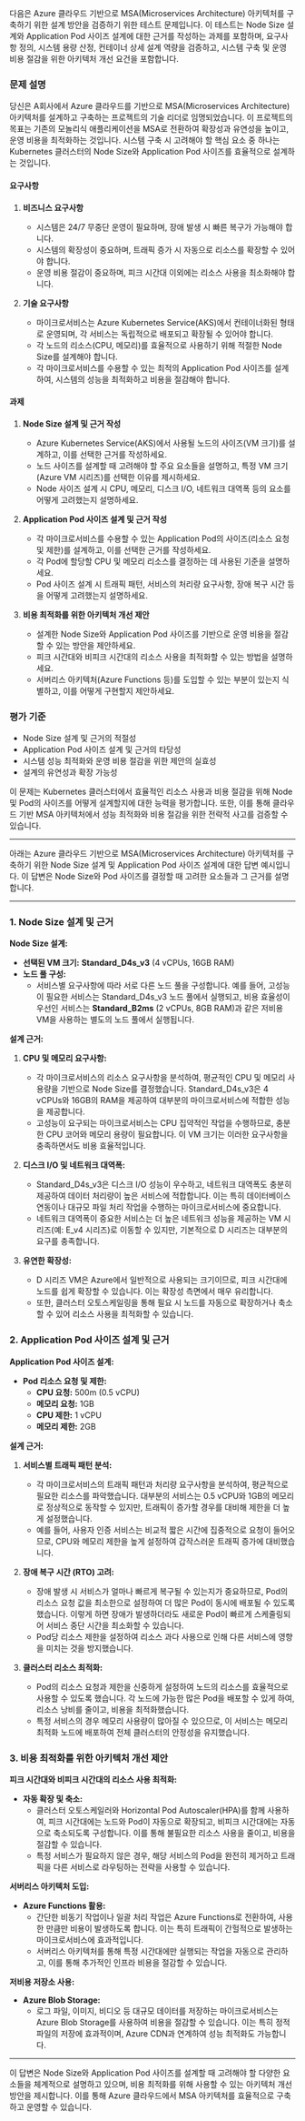 다음은 Azure 클라우드 기반으로 MSA(Microservices Architecture) 아키텍처를 구축하기 위한 설계 방안을 검증하기 위한 테스트 문제입니다. 이 테스트는 Node Size 설계와 Application Pod 사이즈 설계에 대한 근거를 작성하는 과제를 포함하며, 요구사항 정의, 시스템 용량 산정, 컨테이너 상세 설계 역량을 검증하고, 시스템 구축 및 운영 비용 절감을 위한 아키텍처 개선 요건을 포함합니다.

### 문제 설명

당신은 A회사에서 Azure 클라우드를 기반으로 MSA(Microservices Architecture) 아키텍처를 설계하고 구축하는 프로젝트의 기술 리더로 임명되었습니다. 이 프로젝트의 목표는 기존의 모놀리식 애플리케이션을 MSA로 전환하여 확장성과 유연성을 높이고, 운영 비용을 최적화하는 것입니다. 시스템 구축 시 고려해야 할 핵심 요소 중 하나는 Kubernetes 클러스터의 Node Size와 Application Pod 사이즈를 효율적으로 설계하는 것입니다.

#### **요구사항**
1. **비즈니스 요구사항**
   - 시스템은 24/7 무중단 운영이 필요하며, 장애 발생 시 빠른 복구가 가능해야 합니다.
   - 시스템의 확장성이 중요하며, 트래픽 증가 시 자동으로 리소스를 확장할 수 있어야 합니다.
   - 운영 비용 절감이 중요하며, 피크 시간대 이외에는 리소스 사용을 최소화해야 합니다.

2. **기술 요구사항**
   - 마이크로서비스는 Azure Kubernetes Service(AKS)에서 컨테이너화된 형태로 운영되며, 각 서비스는 독립적으로 배포되고 확장될 수 있어야 합니다.
   - 각 노드의 리소스(CPU, 메모리)를 효율적으로 사용하기 위해 적절한 Node Size를 설계해야 합니다.
   - 각 마이크로서비스를 수용할 수 있는 최적의 Application Pod 사이즈를 설계하여, 시스템의 성능을 최적화하고 비용을 절감해야 합니다.

#### **과제**

1. **Node Size 설계 및 근거 작성**
   - Azure Kubernetes Service(AKS)에서 사용될 노드의 사이즈(VM 크기)를 설계하고, 이를 선택한 근거를 작성하세요.
   - 노드 사이즈를 설계할 때 고려해야 할 주요 요소들을 설명하고, 특정 VM 크기(Azure VM 시리즈)를 선택한 이유를 제시하세요.
   - Node 사이즈 설계 시 CPU, 메모리, 디스크 I/O, 네트워크 대역폭 등의 요소를 어떻게 고려했는지 설명하세요.

2. **Application Pod 사이즈 설계 및 근거 작성**
   - 각 마이크로서비스를 수용할 수 있는 Application Pod의 사이즈(리소스 요청 및 제한)를 설계하고, 이를 선택한 근거를 작성하세요.
   - 각 Pod에 할당할 CPU 및 메모리 리소스를 결정하는 데 사용된 기준을 설명하세요.
   - Pod 사이즈 설계 시 트래픽 패턴, 서비스의 처리량 요구사항, 장애 복구 시간 등을 어떻게 고려했는지 설명하세요.

3. **비용 최적화를 위한 아키텍처 개선 제안**
   - 설계한 Node Size와 Application Pod 사이즈를 기반으로 운영 비용을 절감할 수 있는 방안을 제안하세요.
   - 피크 시간대와 비피크 시간대의 리소스 사용을 최적화할 수 있는 방법을 설명하세요.
   - 서버리스 아키텍처(Azure Functions 등)를 도입할 수 있는 부분이 있는지 식별하고, 이를 어떻게 구현할지 제안하세요.

### 평가 기준
- Node Size 설계 및 근거의 적절성
- Application Pod 사이즈 설계 및 근거의 타당성
- 시스템 성능 최적화와 운영 비용 절감을 위한 제안의 실효성
- 설계의 유연성과 확장 가능성

이 문제는 Kubernetes 클러스터에서 효율적인 리소스 사용과 비용 절감을 위해 Node 및 Pod의 사이즈를 어떻게 설계할지에 대한 능력을 평가합니다. 또한, 이를 통해 클라우드 기반 MSA 아키텍처에서 성능 최적화와 비용 절감을 위한 전략적 사고를 검증할 수 있습니다.

---


아래는 Azure 클라우드 기반으로 MSA(Microservices Architecture) 아키텍처를 구축하기 위한 Node Size 설계 및 Application Pod 사이즈 설계에 대한 답변 예시입니다. 이 답변은 Node Size와 Pod 사이즈를 결정할 때 고려한 요소들과 그 근거를 설명합니다.

---

### 1. **Node Size 설계 및 근거**

**Node Size 설계:**

- **선택된 VM 크기:** **Standard_D4s_v3** (4 vCPUs, 16GB RAM)
- **노드 풀 구성:** 
  - 서비스별 요구사항에 따라 서로 다른 노드 풀을 구성합니다. 예를 들어, 고성능이 필요한 서비스는 Standard_D4s_v3 노드 풀에서 실행되고, 비용 효율성이 우선인 서비스는 **Standard_B2ms** (2 vCPUs, 8GB RAM)과 같은 저비용 VM을 사용하는 별도의 노드 풀에서 실행됩니다.

**설계 근거:**

1. **CPU 및 메모리 요구사항:**
   - 각 마이크로서비스의 리소스 요구사항을 분석하여, 평균적인 CPU 및 메모리 사용량을 기반으로 Node Size를 결정했습니다. Standard_D4s_v3은 4 vCPUs와 16GB의 RAM을 제공하여 대부분의 마이크로서비스에 적합한 성능을 제공합니다.
   - 고성능이 요구되는 마이크로서비스는 CPU 집약적인 작업을 수행하므로, 충분한 CPU 코어와 메모리 용량이 필요합니다. 이 VM 크기는 이러한 요구사항을 충족하면서도 비용 효율적입니다.

2. **디스크 I/O 및 네트워크 대역폭:**
   - Standard_D4s_v3은 디스크 I/O 성능이 우수하고, 네트워크 대역폭도 충분히 제공하여 데이터 처리량이 높은 서비스에 적합합니다. 이는 특히 데이터베이스 연동이나 대규모 파일 처리 작업을 수행하는 마이크로서비스에 중요합니다.
   - 네트워크 대역폭이 중요한 서비스는 더 높은 네트워크 성능을 제공하는 VM 시리즈(예: E_v4 시리즈)로 이동할 수 있지만, 기본적으로 D 시리즈는 대부분의 요구를 충족합니다.

3. **유연한 확장성:**
   - D 시리즈 VM은 Azure에서 일반적으로 사용되는 크기이므로, 피크 시간대에 노드를 쉽게 확장할 수 있습니다. 이는 확장성 측면에서 매우 유리합니다.
   - 또한, 클러스터 오토스케일링을 통해 필요 시 노드를 자동으로 확장하거나 축소할 수 있어 리소스 사용을 최적화할 수 있습니다.

### 2. **Application Pod 사이즈 설계 및 근거**

**Application Pod 사이즈 설계:**

- **Pod 리소스 요청 및 제한:**
  - **CPU 요청:** 500m (0.5 vCPU)
  - **메모리 요청:** 1GB
  - **CPU 제한:** 1 vCPU
  - **메모리 제한:** 2GB

**설계 근거:**

1. **서비스별 트래픽 패턴 분석:**
   - 각 마이크로서비스의 트래픽 패턴과 처리량 요구사항을 분석하여, 평균적으로 필요한 리소스를 파악했습니다. 대부분의 서비스는 0.5 vCPU와 1GB의 메모리로 정상적으로 동작할 수 있지만, 트래픽이 증가할 경우를 대비해 제한을 더 높게 설정했습니다.
   - 예를 들어, 사용자 인증 서비스는 비교적 짧은 시간에 집중적으로 요청이 들어오므로, CPU와 메모리 제한을 높게 설정하여 갑작스러운 트래픽 증가에 대비했습니다.

2. **장애 복구 시간 (RTO) 고려:**
   - 장애 발생 시 서비스가 얼마나 빠르게 복구될 수 있는지가 중요하므로, Pod의 리소스 요청 값을 최소한으로 설정하여 더 많은 Pod이 동시에 배포될 수 있도록 했습니다. 이렇게 하면 장애가 발생하더라도 새로운 Pod이 빠르게 스케줄링되어 서비스 중단 시간을 최소화할 수 있습니다.
   - Pod당 리소스 제한을 설정하여 리소스 과다 사용으로 인해 다른 서비스에 영향을 미치는 것을 방지했습니다.

3. **클러스터 리소스 최적화:**
   - Pod의 리소스 요청과 제한을 신중하게 설정하여 노드의 리소스를 효율적으로 사용할 수 있도록 했습니다. 각 노드에 가능한 많은 Pod을 배포할 수 있게 하여, 리소스 낭비를 줄이고, 비용을 최적화했습니다.
   - 특정 서비스의 경우 메모리 사용량이 많아질 수 있으므로, 이 서비스는 메모리 최적화 노드에 배포하여 전체 클러스터의 안정성을 유지했습니다.

### 3. **비용 최적화를 위한 아키텍처 개선 제안**

**피크 시간대와 비피크 시간대의 리소스 사용 최적화:**

- **자동 확장 및 축소:** 
  - 클러스터 오토스케일러와 Horizontal Pod Autoscaler(HPA)를 함께 사용하여, 피크 시간대에는 노드와 Pod이 자동으로 확장되고, 비피크 시간대에는 자동으로 축소되도록 구성합니다. 이를 통해 불필요한 리소스 사용을 줄이고, 비용을 절감할 수 있습니다.
  - 특정 서비스가 필요하지 않은 경우, 해당 서비스의 Pod을 완전히 제거하고 트래픽을 다른 서비스로 라우팅하는 전략을 사용할 수 있습니다.

**서버리스 아키텍처 도입:**

- **Azure Functions 활용:**
  - 간단한 비동기 작업이나 일괄 처리 작업은 Azure Functions로 전환하여, 사용한 만큼만 비용이 발생하도록 합니다. 이는 특히 트래픽이 간헐적으로 발생하는 마이크로서비스에 효과적입니다.
  - 서버리스 아키텍처를 통해 특정 시간대에만 실행되는 작업을 자동으로 관리하고, 이를 통해 추가적인 인프라 비용을 절감할 수 있습니다.

**저비용 저장소 사용:**

- **Azure Blob Storage:**
  - 로그 파일, 이미지, 비디오 등 대규모 데이터를 저장하는 마이크로서비스는 Azure Blob Storage를 사용하여 비용을 절감할 수 있습니다. 이는 특히 정적 파일의 저장에 효과적이며, Azure CDN과 연계하여 성능 최적화도 가능합니다.

---

이 답변은 Node Size와 Application Pod 사이즈를 설계할 때 고려해야 할 다양한 요소들을 체계적으로 설명하고 있으며, 비용 최적화를 위해 사용할 수 있는 아키텍처 개선 방안을 제시합니다. 이를 통해 Azure 클라우드에서 MSA 아키텍처를 효율적으로 구축하고 운영할 수 있습니다.